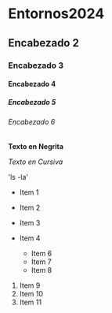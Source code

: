 # Entornos2024
## Encabezado 2
### Encabezado 3
#### Encabezado 4
##### Encabezado 5
###### Encabezado 6
**Texto en Negrita**

*Texto en Cursiva*

'ls -la'
* Item 1
* Item 2
* Item 3
* Item 4

  * Item 6
  * Item 7
  * Item 8

1. Item 9
2. Item 10
3. Item 11
  
